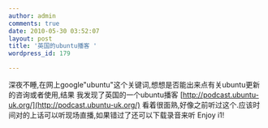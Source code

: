 ```yaml
---
author: admin
comments: true
date: 2010-05-30 03:52:07
layout: post
title: '英国的ubuntu播客 '
wordpress_id: 179

---
```


深夜不睡,在网上google"ubuntu"这个关键词,想想是否能出来点有关ubuntu更新的咨询或者使用,结果 我发现了英国的一个ubuntu播客 [http://podcast.ubuntu-uk.org/](http://podcast.ubuntu-uk.org/) 看着很面熟,好像之前听过这个.应该时间对的上话可以听现场直播,如果错过了还可以下载录音来听 Enjoy i1!


